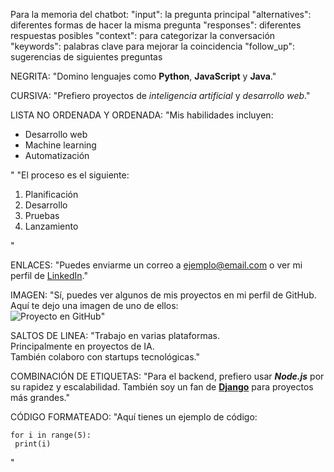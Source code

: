Para la memoria del chatbot:
"input": la pregunta principal
"alternatives": diferentes formas de hacer la misma pregunta
"responses": diferentes respuestas posibles
"context": para categorizar la conversación
"keywords": palabras clave para mejorar la coincidencia
"follow_up": sugerencias de siguientes preguntas

NEGRITA:
"Domino lenguajes como <b>Python</b>, <b>JavaScript</b> y <b>Java</b>."

CURSIVA:
"Prefiero proyectos de <i>inteligencia artificial</i> y <i>desarrollo web</i>."

LISTA NO ORDENADA Y ORDENADA:
"Mis habilidades incluyen:<br><ul><li>Desarrollo web</li><li>Machine learning</li><li>Automatización</li></ul>"
"El proceso es el siguiente:<br><ol><li>Planificación</li><li>Desarrollo</li><li>Pruebas</li><li>Lanzamiento</li></ol>"

ENLACES:
"Puedes enviarme un correo a <a href='mailto:ejemplo@email.com' target='_blank'>ejemplo@email.com</a> o ver mi perfil de <a href='https://linkedin.com/in/usuario' target='_blank'>LinkedIn</a>."

IMAGEN:
"Sí, puedes ver algunos de mis proyectos en mi perfil de GitHub. Aquí te dejo una imagen de uno de ellos:<br><img src='https://github.com/usuario/proyecto.png' alt='Proyecto en GitHub' />"

SALTOS DE LINEA:
"Trabajo en varias plataformas.<br>Principalmente en proyectos de IA.<br>También colaboro con startups tecnológicas."

COMBINACIÓN DE ETIQUETAS:
"Para el backend, prefiero usar <b><i>Node.js</i></b> por su rapidez y escalabilidad. También soy un fan de <a href='https://www.djangoproject.com/' target='_blank'><b>Django</b></a> para proyectos más grandes."

CÓDIGO FORMATEADO:
"Aquí tienes un ejemplo de código:<br><pre><code>for i in range(5):<br>    print(i)</code></pre>"

